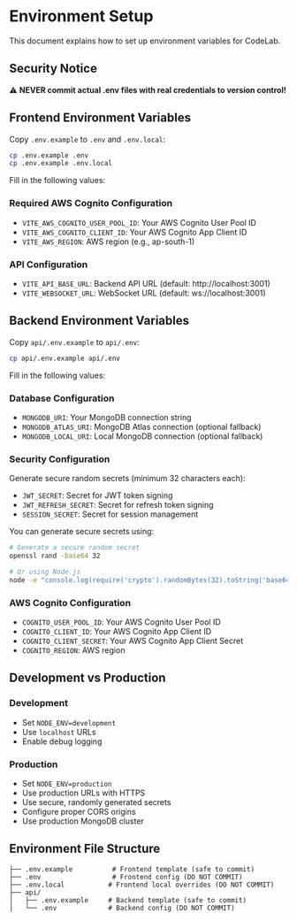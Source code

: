 # Environment Setup

This document explains how to set up environment variables for CodeLab.

## Security Notice
⚠️ **NEVER commit actual .env files with real credentials to version control!**

## Frontend Environment Variables

Copy `.env.example` to `.env` and `.env.local`:

```bash
cp .env.example .env
cp .env.example .env.local
```

Fill in the following values:

### Required AWS Cognito Configuration
- `VITE_AWS_COGNITO_USER_POOL_ID`: Your AWS Cognito User Pool ID
- `VITE_AWS_COGNITO_CLIENT_ID`: Your AWS Cognito App Client ID  
- `VITE_AWS_REGION`: AWS region (e.g., ap-south-1)

### API Configuration
- `VITE_API_BASE_URL`: Backend API URL (default: http://localhost:3001)
- `VITE_WEBSOCKET_URL`: WebSocket URL (default: ws://localhost:3001)

## Backend Environment Variables

Copy `api/.env.example` to `api/.env`:

```bash
cp api/.env.example api/.env
```

Fill in the following values:

### Database Configuration
- `MONGODB_URI`: Your MongoDB connection string
- `MONGODB_ATLAS_URI`: MongoDB Atlas connection (optional fallback)
- `MONGODB_LOCAL_URI`: Local MongoDB connection (optional fallback)

### Security Configuration
Generate secure random secrets (minimum 32 characters each):
- `JWT_SECRET`: Secret for JWT token signing
- `JWT_REFRESH_SECRET`: Secret for refresh token signing
- `SESSION_SECRET`: Secret for session management

You can generate secure secrets using:
```bash
# Generate a secure random secret
openssl rand -base64 32

# Or using Node.js
node -e "console.log(require('crypto').randomBytes(32).toString('base64'))"
```

### AWS Cognito Configuration
- `COGNITO_USER_POOL_ID`: Your AWS Cognito User Pool ID
- `COGNITO_CLIENT_ID`: Your AWS Cognito App Client ID
- `COGNITO_CLIENT_SECRET`: Your AWS Cognito App Client Secret
- `COGNITO_REGION`: AWS region

## Development vs Production

### Development
- Set `NODE_ENV=development`
- Use `localhost` URLs
- Enable debug logging

### Production
- Set `NODE_ENV=production`
- Use production URLs with HTTPS
- Use secure, randomly generated secrets
- Configure proper CORS origins
- Use production MongoDB cluster

## Environment File Structure

```
├── .env.example          # Frontend template (safe to commit)
├── .env                  # Frontend config (DO NOT COMMIT)
├── .env.local           # Frontend local overrides (DO NOT COMMIT)
├── api/
│   ├── .env.example     # Backend template (safe to commit)
│   └── .env             # Backend config (DO NOT COMMIT)
```
